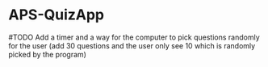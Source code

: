 # APS-QuizApp
#TODO
Add a timer and a way for the computer to pick questions randomly for the user (add 30 questions and the user only see 10 which is randomly picked by the program)
